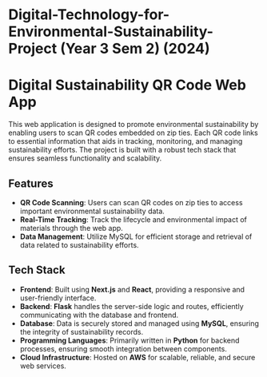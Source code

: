 # Digital-Technology-for-Environmental-Sustainability-Project (Year 3 Sem 2) (2024)
# Digital Sustainability QR Code Web App

This web application is designed to promote environmental sustainability by enabling users to scan QR codes embedded on zip ties. Each QR code links to essential information that aids in tracking, monitoring, and managing sustainability efforts. The project is built with a robust tech stack that ensures seamless functionality and scalability.

## Features
- **QR Code Scanning**: Users can scan QR codes on zip ties to access important environmental sustainability data.
- **Real-Time Tracking**: Track the lifecycle and environmental impact of materials through the web app.
- **Data Management**: Utilize MySQL for efficient storage and retrieval of data related to sustainability efforts.

## Tech Stack
- **Frontend**: Built using **Next.js** and **React**, providing a responsive and user-friendly interface.
- **Backend**: **Flask** handles the server-side logic and routes, efficiently communicating with the database and frontend.
- **Database**: Data is securely stored and managed using **MySQL**, ensuring the integrity of sustainability records.
- **Programming Languages**: Primarily written in **Python** for backend processes, ensuring smooth integration between components.
- **Cloud Infrastructure**: Hosted on **AWS** for scalable, reliable, and secure web services.
